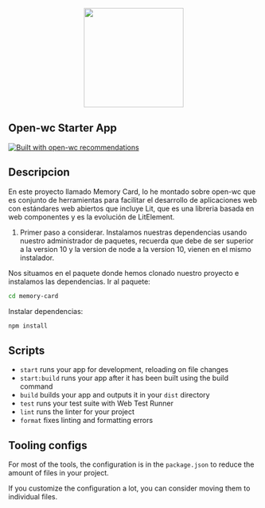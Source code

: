 <p align="center">
  <img width="200" src="https://img.favpng.com/11/16/9/bbva-los-molinos-logo-brand-product-png-favpng-NX5S8uz0qhKnVZjUAW3VVupxY.jpg"></img>
</p>

## Open-wc Starter App

[![Built with open-wc recommendations](https://img.shields.io/badge/built%20with-open--wc-blue.svg)](https://github.com/open-wc)

## Descripcion

En este proyecto llamado Memory Card, lo he montado sobre open-wc que es conjunto de herramientas para facilitar el desarrollo de aplicaciones web con estándares web abiertos que incluye Lit, que es una libreria basada en web componentes y es la evolución de LitElement.

1. Primer paso a considerar.
Instalamos nuestras dependencias usando nuestro administrador de paquetes, recuerda que debe de ser superior a la version 10 y la version de node
a la version 10, vienen en el mismo instalador.

Nos situamos en el paquete donde hemos clonado nuestro proyecto e instalamos las dependencias.
Ir al paquete:

```bash
cd memory-card
```

Instalar dependencias:

```bash
npm install
```

## Scripts

- `start` runs your app for development, reloading on file changes
- `start:build` runs your app after it has been built using the build command
- `build` builds your app and outputs it in your `dist` directory
- `test` runs your test suite with Web Test Runner
- `lint` runs the linter for your project
- `format` fixes linting and formatting errors

## Tooling configs

For most of the tools, the configuration is in the `package.json` to reduce the amount of files in your project.

If you customize the configuration a lot, you can consider moving them to individual files.
